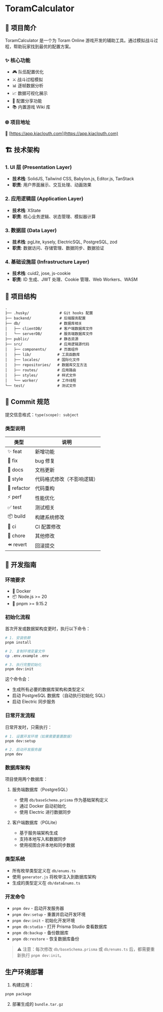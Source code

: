 # ToramCalculator

## 📖 项目简介

ToramCalculator 是一个为 Toram Online 游戏开发的辅助工具。通过模拟战斗过程，帮助玩家找到最优的配置方案。

### ✨ 核心功能

- 🎮 队伍配置优化
- ⚔️ 战斗过程模拟
- 📊 逐帧数据分析
- 📈 数据可视化展示
- 🔗 配置分享功能
- 📚 内置游戏 Wiki 库

### 🌐 项目地址

🔗 [https://app.kiaclouth.com](https://app.kiaclouth.com)

## 🏗️ 技术架构

### 1. UI 层 (Presentation Layer)
- **技术栈**: SolidJS, Tailwind CSS, Babylon.js, Editor.js, TanStack
- **职责**: 用户界面展示、交互处理、动画效果

### 2. 应用逻辑层 (Application Layer)
- **技术栈**: XState
- **职责**: 核心业务逻辑、状态管理、模拟器计算

### 3. 数据层 (Data Layer)
- **技术栈**: pgLite, kysely, ElectricSQL, PostgreSQL, zod
- **职责**: 数据访问、存储管理、数据同步、数据验证

### 4. 基础设施层 (Infrastructure Layer)
- **技术栈**: cuid2, jose, js-cookie
- **职责**: ID 生成、JWT 处理、Cookie 管理、Web Workers、WASM

## 📁 项目结构

```
.
├── .husky/              # Git hooks 配置
├── backend/             # 后端服务配置
├── db/                  # 数据库相关
│   ├── clientDB/        # 客户端数据库文件
│   └── serverDB/        # 服务端数据库文件
├── public/              # 静态资源
├── src/                 # 应用逻辑源代码
│   ├── components/      # 页面组件
│   ├── lib/            # 工具函数库
│   ├── locales/        # 国际化文件
│   ├── repositories/   # 数据库交互方法
│   ├── routes/         # 应用路由
│   ├── styles/         # 样式文件
│   └── worker/         # 工作线程
└── test/               # 测试文件
```

## 📝 Commit 规范

提交信息格式：`type(scope): subject`

### 类型说明

| 类型 | 说明 |
|------|------|
| ✨ feat | 新增功能 |
| 🐛 fix | bug 修复 |
| 📝 docs | 文档更新 |
| 💄 style | 代码格式修改（不影响逻辑） |
| 🔨 refactor | 代码重构 |
| ⚡️ perf | 性能优化 |
| ✅ test | 测试相关 |
| 📦 build | 构建系统修改 |
| 🔧 ci | CI 配置修改 |
| 🎫 chore | 其他修改 |
| ⏪ revert | 回滚提交 |

## 🚀 开发指南

### 环境要求
- 🐳 Docker
- 📦 Node.js >= 20
- 🔧 pnpm >= 9.15.2

### 初始化流程

首次开发或数据架构变更时，执行以下命令：

```bash
# 1. 安装依赖
pnpm install

# 2. 复制环境变量文件
cp .env.example .env

# 3. 执行完整初始化
pnpm dev:init
```

这个命令会：
- 生成所有必要的数据库架构和类型定义
- 启动 PostgreSQL 数据库（自动执行初始化 SQL）
- 启动 Electric 同步服务

### 日常开发流程

日常开发时，只需执行：

```bash
# 1. 设置开发环境（如果需要重置数据）
pnpm dev:setup

# 2. 启动开发服务器
pnpm dev
```

### 数据库架构

项目使用两个数据库：
1. 服务端数据库（PostgreSQL）
   - 使用 `db/baseSchema.prisma` 作为基础架构定义
   - 通过 Docker 自动初始化
   - 使用 Electric 进行数据同步

2. 客户端数据库（PGLite）
   - 基于服务端架构生成
   - 支持本地写入和数据同步
   - 使用视图合并本地和同步数据

### 类型系统

- 所有枚举类型定义在 `db/enums.ts`
- 使用 `generator.js` 将枚举注入到数据库架构
- 生成的类型定义在 `db/dataEnums.ts`

### 开发命令

- `pnpm dev` - 启动开发服务器
- `pnpm dev:setup` - 重置并启动开发环境
- `pnpm dev:init` - 初始化开发环境
- `pnpm db:studio` - 打开 Prisma Studio 查看数据库
- `pnpm db:backup` - 备份数据库
- `pnpm db:restore` - 恢复数据库备份

> ⚠️ 注意：每次修改 `db/baseSchema.prisma` 或 `db/enums.ts` 后，都需要重新执行 `pnpm dev:init`。

## 生产环境部署

1. 构建应用：
```bash
pnpm package
```

2. 部署生成的 `bundle.tar.gz`
